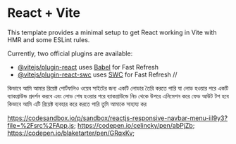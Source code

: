 # React + Vite

This template provides a minimal setup to get React working in Vite with HMR and some ESLint rules.

Currently, two official plugins are available:

- [@vitejs/plugin-react](https://github.com/vitejs/vite-plugin-react/blob/main/packages/plugin-react/README.md) uses [Babel](https://babeljs.io/) for Fast Refresh
- [@vitejs/plugin-react-swc](https://github.com/vitejs/vite-plugin-react-swc) uses [SWC](https://swc.rs/) for Fast Refresh
//



কিভাবে আমি আমার রিয়েক্ট পোর্টফলিও ওয়েব সাইটের জন্য একটি লোডার তৈরি করতে পারি যা লোড হওয়ার পরে একটি ব্যাকগ্রাউন্ড প্রদর্শন করবে এবং লোড শেষ হওয়ার পরে ব্যাকগ্রাউন্ডে নিচ থেকে উপরে  এনিমেশন করে ফেড আউট টপ হবে কিভাবে আমি এটি রিয়েক্ট ব্যবহার করে করতে পারি তুমি আমাকে সাহায্য কর
<!-- navbar -->
https://codesandbox.io/p/sandbox/reactjs-responsive-navbar-menu-iil9y3?file=%2Fsrc%2FApp.js;
https://codepen.io/celincky/pen/abPjZb;
https://codepen.io/blaketarter/pen/GRqxKv;
<!-- navbar -->